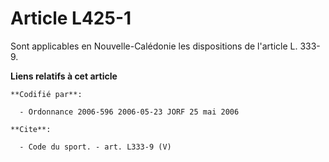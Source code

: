 # Article L425-1

Sont applicables en Nouvelle-Calédonie les dispositions de l'article L. 333-9.

**Liens relatifs à cet article**

	**Codifié par**:

	  - Ordonnance 2006-596 2006-05-23 JORF 25 mai 2006

	**Cite**:

	  - Code du sport. - art. L333-9 (V)
